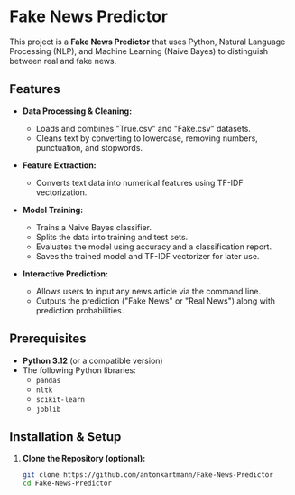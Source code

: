 # Fake News Predictor

This project is a **Fake News Predictor** that uses Python, Natural Language Processing (NLP), and Machine Learning (Naive Bayes) to distinguish between real and fake news.

## Features

- **Data Processing & Cleaning:**  
  - Loads and combines "True.csv" and "Fake.csv" datasets.
  - Cleans text by converting to lowercase, removing numbers, punctuation, and stopwords.
  
- **Feature Extraction:**  
  - Converts text data into numerical features using TF-IDF vectorization.

- **Model Training:**  
  - Trains a Naive Bayes classifier.
  - Splits the data into training and test sets.
  - Evaluates the model using accuracy and a classification report.
  - Saves the trained model and TF-IDF vectorizer for later use.

- **Interactive Prediction:**  
  - Allows users to input any news article via the command line.
  - Outputs the prediction ("Fake News" or "Real News") along with prediction probabilities.

## Prerequisites

- **Python 3.12** (or a compatible version)
- The following Python libraries:
  - `pandas`
  - `nltk`
  - `scikit-learn`
  - `joblib`

## Installation & Setup

1. **Clone the Repository (optional):**
   ```bash
   git clone https://github.com/antonkartmann/Fake-News-Predictor
   cd Fake-News-Predictor
